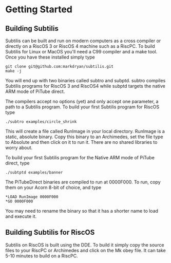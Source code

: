 # Getting Started

## Building Subtilis

Subtilis can be built and run on modern computers as a cross compiler or directly on a RiscOS 3 or RiscOS 4 machine such as a RiscPC.  To build Subtilis for Linux or MacOS you'll need a C99 compiler and a make tool.  Once you have these installed simply type

```
git clone git@github.com:markdryan/subtilis.git
make -j
```

You will end up with two binaries called subtro and subptd.  subtro compiles Subtilis programs for RiscOS 3 and RiscOS4 while subptd targets the native ARM mode of PiTube direct.

The compilers accept no options (yet) and only accept one parameter, a path to a Subtilis program.  To build your first Subtilis program for RiscOS type

```
./subtro examples/circle_shrink
```

This will create a file called RunImage in your local directory.  RunImage is a static, absolute binary.  Copy this binary to an Archimedes, set the file type to Absolute and then click on it to run it.  There are no shared libraries to worry about.

To build your first Subtilis program for the Native ARM mode of PiTube direct, type

```
./subtptd examples/banner
```

The PiTubeDirect binaries are compiled to run at 0000F000.  To run, copy them on your Acorn 8-bit of choice, and type

```
*LOAD RunImage 0000F000
*GO 0000F000
```

You may need to rename the binary so that it has a shorter name to load and execute it.

## Building Subtilis for RiscOS

Subtilis on RiscOS is built using the DDE.  To build it simply copy the source files to your RiscPC or Archimedes and click on the Mk obey file.  It can take 5-10 minutes to build on a RiscPC.
 


